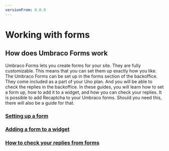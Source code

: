 ```yaml
---
versionFrom: 8.0.0
---
```


# Working with forms

## How does Umbraco Forms work

Umbraco Forms lets you create forms for your site. They are fully customizable. This means that you can set them up exactly how you like.
The Umbraco Forms can be set up in the forms section of the backoffice. They come included as a part of your Uno plan.
And you will be able to check the replies in the backoffice. In these guides, you will learn how to set a form up, how to add it to a widget, and how you can check your replies.
It is possible to add Recaptcha to your Umbraco forms. Should you need this, there will also be a guide for that.

### [Setting up a form](Setting-up-a-form)

### [Adding a form to a widget](Adding-a-form-to-a-widget)

### [How to check your replies from forms](How-to-check-your-replies-from-forms)
